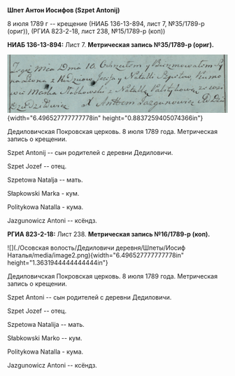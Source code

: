 **Шпет Антон Иосифов (Szpet Antonij)**

8 июля 1789 г -- крещение (НИАБ 136-13-894, лист 7, №35/1789-р (ориг)),
(РГИА 823-2-18, лист 238, №15/1789-р (коп))

**НИАБ 136-13-894:** Лист 7. **Метрическая запись №35/1789-р (ориг).**

![](./media/e89e870f1c6414c6d0cee0573c3626888477e9ef.png){width="6.496527777777778in"
height="0.8837259405074366in"}

Дедиловичская Покровская церковь. 8 июля 1789 года. Метрическая запись о
крещении.

Szpet Antonij -- сын родителей с деревни Дедиловичи.

Szpet Jozef -- отец.

Szpetowa Natalja -- мать.

Słapkowski Marka - кум.

Politykowa Natalla - кума.

Jazgunowicz Antoni -- ксёндз.

**РГИА 823-2-18:** Лист 238. **Метрическая запись №16/1789-р (коп).**

![](./Осовская волость/Дедиловичи деревня/Шпеты/Иосиф Наталья/media/image2.png){width="6.496527777777778in"
height="1.3631944444444444in"}

Дедиловичская Покровская церковь. 8 июля 1789 года. Метрическая запись о
крещении.

Szpet Antoni -- сын родителей с деревни Дедиловичи.

Szpet Jozef -- отец.

Szpetowa Natalija -- мать.

Słabkowski Marko -- кум.

Politykowa Natalla - кума.

Jazgunowicz Antoni -- ксёндз.
